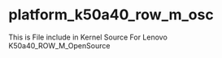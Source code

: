 # platform_k50a40_row_m_osc
This is File include in Kernel Source For Lenovo K50a40_ROW_M_OpenSource 
